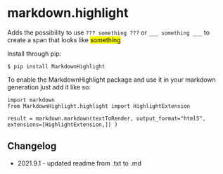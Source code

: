 markdown.highlight
==================

Adds the possibility to use ```??? something ???``` or ```___ something ___``` to create a span that looks like <mark>something</mark>

Install through pip:

```$ pip install MarkdownHighlight```

To enable the MarkdownHighlight package and use it in your markdown generation just add it like so:

```
import markdown
from MarkdownHighlight.highlight import HighlightExtension

result = markdown.markdown(textToRender, output_format="html5", extensions=[HighlightExtension,]) )
```

## Changelog
 - 2021.9.1 - updated readme from .txt to .md
